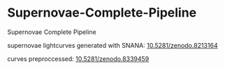 # Supernovae-Complete-Pipeline
Supernovae Complete Pipeline

supernovae lightcurves generated with SNANA: [10.5281/zenodo.8213164](https://zenodo.org/record/8213164)

curves preproccessed: [10.5281/zenodo.8339459](https://zenodo.org/record/8339459)
